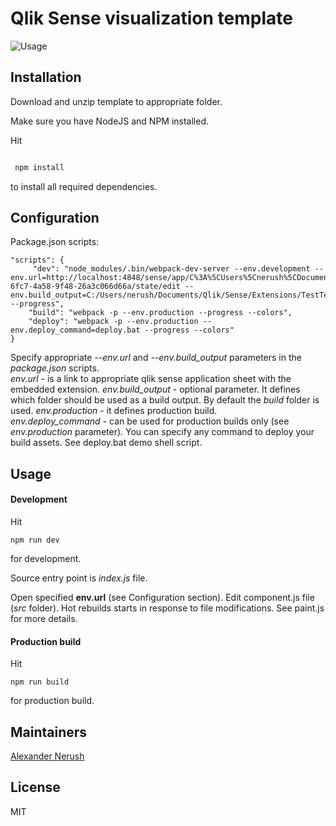 # Qlik Sense visualization template

![Usage](https://github.com/alner/ExtensionTemplate/blob/master/doc/usage.gif?raw=true)

## Installation

Download and unzip template to appropriate folder.

Make sure you have NodeJS and NPM installed.

Hit

```sh

 npm install

 ```
 to install all required dependencies.

 ## Configuration

Package.json scripts:

```
"scripts": {
     "dev": "node_modules/.bin/webpack-dev-server --env.development --env.url=http://localhost:4848/sense/app/C%3A%5CUsers%5Cnerush%5CDocuments%5CQlik%5CSense%5CApps%5CExtTest.qvf/sheet/dd660e1a-6fc7-4a58-9f48-26a3c066d66a/state/edit --env.build_output=C:/Users/nerush/Documents/Qlik/Sense/Extensions/TestTemplate --progress",
    "build": "webpack -p --env.production --progress --colors",
    "deploy": "webpack -p --env.production --env.deploy_command=deploy.bat --progress --colors"
}
```

Specify appropriate *--env.url* and *--env.build_output* parameters in the *package.json* scripts.  
  *env.url* - is a link to appropriate qlik sense application sheet with the embedded extension.
  *env.build_output* - optional parameter. It defines which folder should be used as a build output. By default the *build* folder is used.
  *env.production* - it defines production build.  
  *env.deploy_command* - can be used for production builds only (see *env.production* parameter). You can specify any command to deploy your build assets. See deploy.bat demo shell script.

## Usage

#### Development
Hit
```
npm run dev
```
for development.

Source entry point is *index.js* file.

Open specified **env.url** (see Configuration section). Edit component.js file (*src* folder). Hot rebuilds starts in response to file modifications. See paint.js for more details.

#### Production build

Hit
```
npm run build
```
for production build.

## Maintainers

[Alexander Nerush](https://github.com/alner)

## License

MIT
